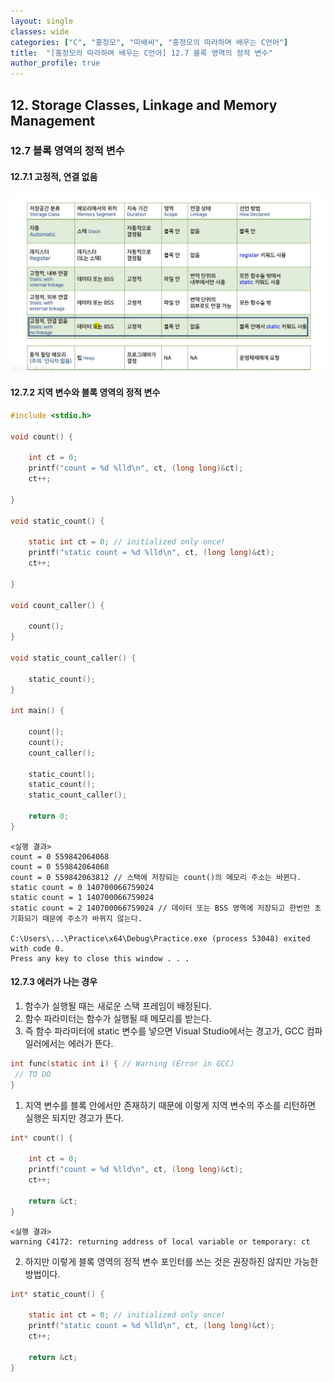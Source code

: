 ```yaml
---
layout: single
classes: wide
categories: ["C", "홍정모", "따배씨", "홍정모의 따라하며 배우는 C언어"]
title:  "[홍정모의 따라하며 배우는 C언어] 12.7 블록 영역의 정적 변수"
author_profile: true
---
```


## 12. Storage Classes, Linkage and Memory Management

### 12.7 블록 영역의 정적 변수

#### 12.7.1 고정적, 연결 없음

![image](/assets/images/tbc/section12/12.7.1.jpg)

#### 12.7.2 지역 변수와 블록 영역의 정적 변수

```c
#include <stdio.h>

void count() {

	int ct = 0;
	printf("count = %d %lld\n", ct, (long long)&ct);
	ct++;

}

void static_count() {

	static int ct = 0; // initialized only once!
	printf("static count = %d %lld\n", ct, (long long)&ct);
	ct++;

}

void count_caller() {

	count();
}

void static_count_caller() {

	static_count();
}

int main() {

	count();
	count();
	count_caller();

	static_count();
	static_count();
	static_count_caller();

	return 0;
}
```
```
<실행 결과>
count = 0 559842064068
count = 0 559842064068
count = 0 559842063812 // 스택에 저장되는 count()의 메모리 주소는 바뀐다.
static count = 0 140700066759024
static count = 1 140700066759024
static count = 2 140700066759024 // 데이터 또는 BSS 영역에 저장되고 한번만 초기화되기 때문에 주소가 바뀌지 않는다.

C:\Users\...\Practice\x64\Debug\Practice.exe (process 53048) exited with code 0.
Press any key to close this window . . .
```

#### 12.7.3 에러가 나는 경우

1. 함수가 실행될 때는 새로운 스택 프레임이 배정된다.
2. 함수 파라미터는 함수가 실행될 때 메모리를 받는다.
3. 즉 함수 파라미터에 static 변수를 넣으면 Visual Studio에서는 경고가, GCC 컴파일러에서는 에러가 뜬다.

```c
int func(static int i) { // Warning (Error in GCC)
 // TO DO
}
```

1. 지역 변수를 블록 안에서만 존재하기 때문에 이렇게 지역 변수의 주소를 리턴하면 실행은 되지만 경고가 뜬다.

```c
int* count() {

	int ct = 0;
	printf("count = %d %lld\n", ct, (long long)&ct);
	ct++;

	return &ct;
}
```
```
<실행 결과>
warning C4172: returning address of local variable or temporary: ct
```

2. 하지만 이렇게 블록 영역의 정적 변수 포인터를 쓰는 것은 권장하진 않지만 가능한 방법이다.

```c
int* static_count() {

	static int ct = 0; // initialized only once!
	printf("static count = %d %lld\n", ct, (long long)&ct);
	ct++;

	return &ct;
}
```
